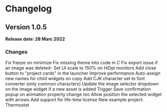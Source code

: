 # Changelog
## Version 1.0.5
**Release date: 28 Marc 2022**

### Changes
Fix freeze on minimize
Fix missing theme into code in C
Fix export issue if an image was deleted- Set UI scale to 150% on HiDpi monitors
Add close button to "project cards" in the launcher
Improve performance
Auto-assign new names for child widgets on  copy
Add CJK character set to font converter (only common characters)
Update the image selector dropdown on the image widget if a new asset is added
Trigger Save confirmation popup on animation property change too
Allow position the selected widget with arrows
Add support for life-time license
New example project: Thermostat
